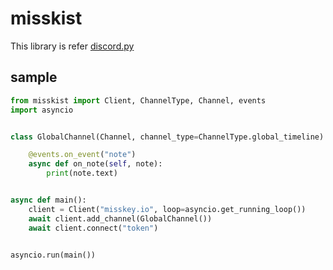 # misskist
This library is refer [discord.py](https://github.com/Rapptz/discord.py)

## sample
```py
from misskist import Client, ChannelType, Channel, events
import asyncio


class GlobalChannel(Channel, channel_type=ChannelType.global_timeline):

    @events.on_event("note")
    async def on_note(self, note):
        print(note.text)


async def main():
    client = Client("misskey.io", loop=asyncio.get_running_loop())
    await client.add_channel(GlobalChannel())
    await client.connect("token")


asyncio.run(main())
```
